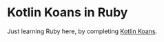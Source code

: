 # Kotlin Koans in Ruby

Just learning Ruby here, by completing [Kotlin Koans](https://play.kotlinlang.org/koans/overview).

